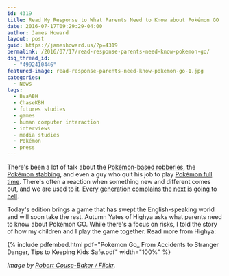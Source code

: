 ```yaml
---
id: 4319
title: Read My Response to What Parents Need to Know about Pokémon GO
date: 2016-07-17T09:29:29-04:00
author: James Howard
layout: post
guid: https://jameshoward.us/?p=4319
permalink: /2016/07/17/read-response-parents-need-know-pokemon-go/
dsq_thread_id:
  - "4992410446"
featured-image: read-response-parents-need-know-pokemon-go-1.jpg
categories:
  - News
tags:
  - BeaABH
  - ChaseKBH
  - futures studies
  - games
  - human computer interaction
  - interviews
  - media studies
  - Pokémon
  - press
---
```

There's been a lot of talk about the [Pokémon-based
robberies](http://www.telegraph.co.uk/news/2016/07/16/pokemon-go-players-robbed-at-knifepoint-in-a-park/),
the [Pokémon
stabbing](http://www.snopes.com/pokemon-enthusiast-stabbed-turns-down-medical-treatment-to-keep-playing/),
and even a guy who quit his job to play [Pokémon full
time](http://www.bbc.co.uk/newsbeat/article/36814165/man-in-new-zealand-quits-his-job-to-play-pokemon-go-full-time).
There's often a reaction when something new and different comes
out, and we are used to it.  [Every generation complains the next
is going to
hell](http://mentalfloss.com/article/52209/15-historical-complaints-about-young-people-ruining-everything).

Today's edition brings a game that has swept the English-speaking
world and will soon take the rest.   Autumn Yates of Highya asks
what parents need to know about Pokémon GO.  While there's a focus
on risks, I told the story of how my children and I play the game
together.  Read more from Highya:

{% include pdfembed.html pdf="Pokemon Go_ From Accidents to Stranger Danger, Tips to Keeping Kids Safe.pdf" width="100%" %}

_Image by [Robert Couse-Baker /
Flickr](https://www.flickr.com/photos/29233640@N07/27579849653/)._
